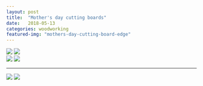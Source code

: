 ```yaml
---
layout: post
title:  "Mother's day cutting boards"
date:   2018-05-13
categories: woodworking
featured-img: "mothers-day-cutting-board-edge"
---
```


<div class="row">
<div class="column">
<img src="https://lh3.googleusercontent.com/d2BIvm5EMiXoLaviH7OzkBUyXlMLAboj8DqC6lse8_gTMHXdZI8De9g0G2BNCOcKYEcE9pjiF0XhQ3RlxCba8rPZxdDQNpcY-FnMFgXQDM6ZgDtj1CWH4Y63cxz_TILgpjK_5m4Gt0_B4_8YepeWKUobE_ef8SgsmwghaebzDFuFOizoZ8yrX7rPjg-2VL6ZHEGH7oTwSCb7d0v_2tiNJBw6G6emtLx3lla4pbwLdNRWBYrNi8t-bOthZBmyeTxKTtZ90ysN4sixk2eF3pWz_nLdrQM2bh7O63W61GFbc0-5Bw5uckXhbiWeMmk0_ZR4a85zgS5kYPAUNMf7WAbhf06FrPsRMMN33CGxOjY_0rE8JjOOZlX1i5uqCBjo0q83FdE6hGttTzJ8dwdXqgTOOUH6RYJRdypFIq0uZgkjlxmhlqnKz-KBs0v-YJuLady5k9GoeiJMUDF9LJW53VRdaXL9sVrLzzVhAjCOpbxt_FyA1bwBWqn-lt43y2p3ixP5aWjJUjzepCwDMZK6UbsiLJNvUt_B9ibMoFWM3SJxgA_vsk-kCyWgJabDmKwM0Gl1sF7b7th6PSIwZ94NZpkjUtk0OUuZc3KaRxVrEdSrcIdJxWovAiv1hKRjAbH9o7btVk_pZs61NowmGM-uJCWjeReIl3AWwq5Yrg=w723-h963-no">

<img src="https://lh3.googleusercontent.com/q_E9SAHTwVYrB-oEbqDKd2QOPJMKYJtVR5cra7veS3wpdfpVNuU3Wqb3RrrwsvetYjJvKOXW8F2AKJIi3Z9HBvYWf0yXXUp4ZhWOo2XsaWKvI1Y-NppwA00WOFmf-tsJqqgoWGJmhqTnHlvj-Vkg0EpINCgXRyxO1f9JEuWUasnrtQkEqR19N8nh-Czb2aeEwoGOXvSl8y1W2fLavqX_C57Ly2EE30eRgeysUHEfls3_ZzEfGvZZidhLFXC2ZwqSeuJOSMB30b-lVxn-XAV3nCiAKBb1wQG3AkpGfJoa33H-OnDXYBDWx6FtK9L2g839-2P-CMso6uCYsR2adH81wx0PSSBPy-hnZFwK3H_bWTYJuJCz5Co0mL-nZG_wBnSQL7A30DXaHDLMzW_YdBxcWsGh09l0QUa58scmo_7P1kLr_ftzR5oi62SDE1ENxA8f5xFajhcNJykSub3LC8DD9WnELjuNddRVHP1vbZsPrDSi9SxE7ZqS-QvKKX8CAQ4OQXMEr3U3I-NLGd6Yey6vwuA0K4pzg0RVu_oXpaARMzAs9-o9I4YMwMXQZ_HRGrUBhGxGzls4m58Ni_YIYmjk4eWOn0nesujYe3mwADOrPyZSeSrOtFbChy621IJLqxjZ2P_1upQaboBBH8ILBhTYeQdeHrlHjQSyRQ=w723-h963-no">
</div>

<div class="column">
<img src="https://lh3.googleusercontent.com/pcM2erubPtm8KhTfHOhAATfBmGbWLx81ze-C6mhS1PYA0uSS1tlmO1_lEGUZSKYu6uw9991QrcYcDDGZKKFXndY7vR_-_lJtvNyrNejZ1B88f3fp1U53M4HNgUGwzYh1xJmzLVEac_poxGe80Kr-wBPufjpxb3HnAvAzl3bOmDiYXX15owzqOlx8mG0rJ_o_vMNLss7zAxiKS30-zDvYKZLsYUppFnA7ogLz9dNtxuoAjGpSW2lqiVLXcyWoPUC6TUAjfGHmJdKRX7RYqa2xKRZXFhuIxotXlTagzIaUkWcEt8W4VK_5jDRMsbZFpLkLx-3-sbWuYPAzfOd02OUU8CprKQqBu0epUGXKc_x8vQus5r5x1vtWNJPZQCp_kDIfOgFMKvZfW9SLB8aJMloOLNmvvAxPjEyEIoChZH80HkzDYTkwYV0Lh4xuJ0ocKNEsoF9VqycX_nJBPAcSlAwgb-Gs3OVo4WyeFZR_3PI5T7ySXu4aSdrn1_PQfcTHHzGWLyZadiQ_CC5SvrDFFIkQZ7KfX2za3NWPex-VdjUZKxidWRvesEXN17kDL7gK8Wuo3R_3kSFsaLipCdh1NffrXUC8L-hROFMf1QsUWkHb-NhNXbQne4qwkUlLw-9ZrSei645LMAc23CcCUB0QgFTbCJE4wEt0LbTkfg=w723-h963-no">

<img src="https://lh3.googleusercontent.com/4N7OjxWV1i7PGCwuE8omZrZjyi_h_abhjZvEiMBJ3AEGRSNpGRRDfIl9H8T80DmJnqfyv3jNiTyOEdgGTt1u7gRwhQESkhJJhJD9FKR9ffCWXwOCxU-NVPUA7XN2mEMIiELsIOhQSpoyLlgl3zm28w70aoPg52FcCbzWmTcLD1JKgplomhdJ2AtQjIoTBpfYwnn-uaz8vwnL6HDEX1IXM1OfqdAYnQvSAdDy1J0hyIaLdoJwkfUzRk36DBDFv-mc9zkMh2f2D9jgBT7bYo6PNnQDhbH9QIu9mywfV17cWTMvIbcXh8Nu1gHFy4L0WffnKaTiRiLJc7AZfYYV-JQA2MGm43F1_5SRi8FOBxX8ohyGOY9MKITW8px-Y5FeP_ftCzf1EGGSTTsWjgzJ8Ge-lE4PbuRrHO8Aa80erWJi1VY3ymAPzS0QX0Ftvvv1nL-hS1_oZI0L6jxBPdDlSjhmvSSNdT09iHfjxsq9a4P5WB7wasGCeRzstFzbb_1VThXmc8EsMiSmtL9hFHNGF6NgCC-Dvp9nwvySCIBoFDrrRvPhNscq_qhHWuvq0GuZvZca8yRKj_Oh_3u6AGQo5kzOPZzhE_5IBILc5HPKKTzVb9o2oayE0J2qj0Av9aBn0KVKUf3W8BehQQzxFxf1Z3QaPDIgiSHv3pLhFw=w723-h963-no"/>
</div>
</div>

<hr />

<img src="https://lh3.googleusercontent.com/JNbHlzsTJzREp7I-8ZEPKVuSLLVQYjoXmJAW6lvwy1iNQQW547iTX9rc6PoYOuSu1XG3RVRs1jTHD2RVhaagLJKnYQ5YuGne4Jx2nDZyUkYRkpnrhRhBBFwXABh8kZ_b2yCGBg2dsG5CLPAzGf-6AVOj8cm_l_izUNjrZ7M2DdOfBiDIIA2qnmPQ44c9FZtOgRPIA7KQ-xAOQt60Zwg0-ayXCQd2JarARLjx3YtYvPhX-NETrw5LVYSl9kcyJ2R4-hUS2ffir8ia61PIX7CiD4Y8qfTwkYRIAMI_i3Zyg7aeBci2yHbk-vTm-bjesEaEs-S5jNdPAHasOLiFnpjyu4ECnkqQbC_iZG5Wm_UrLLJx08rw867W01q4q7j5MEz3DgvTXwbN1n1oaynZ_jlUVYqGxDpCO5CfNbj6S45jH2Jaw5bRp-UTtjqefq9jZvNAjaOoW0jsfUchAywbfPIlaA0zlUbJfhg2vIqiuvuXMR-D-bH8hZEX5zUkEEE64RAYTslyL5oomeWRH78tAjmk6nm-QVjWBeuNf0QdhE8kfyXWlButQNLl9_swvucXOzHkyywxwTd--XBGC9ziO0RijSpFqtI3a7OV6oN-F2ejwwmzkqahAKS9Kekx9O6Kx3faVfbpvqI78FM4ml9WUg0gEDCoQzCVuw9kZg=w1445-h963-no"/>

<img src="https://lh3.googleusercontent.com/zltVwqAav8_PBu-4Hr96xjs_XPoInOqTgAMc4SQ8lEaNyiXBlm_hf79DgE676vCRHeeQh4Zb5FRWIFC6-OtoH9MA0vTfzRwilfVQHS-Z_H5Ge-EedaVDh7o-QOS8m9tOzIb0hTQ_t358cf0f2DdKFXgYch3x0WEkvQBDDKA9iWxkUVRVzKNYrFNVj1N19p0dlB29NZH0_z_UbEFI9YuUeE0u4SPvvmxJuDuvPmU9NFtx6MWEmaoVceGespnC0BmzpVVKwFBKTBmdRALVGzdWN3IUDCSsNtrwwpAejKlbJNF9t0NVjFQdJviAO0xe7PVxbHfTlfIIDPsAiQkucfUiEoKpY7wYPhoMoZsBpgAhX8i8qPTmrjgrkABqDneGAHGx4-oRO-g7aZxlFPIcQGHoOA90PKEVLth08rg0tYb_P1XUL5EilD_9rBLAraWG0peStsNB0e0RoEIGbvCZTAGTtIRXbumraCjjgt7zO-05ekADE7KTHjFlr6FIT-qX6dO0K_ViLR6gmTyTNatwuOtPrG9TY6hPLkaQNOr29JePyd9mSQaNMWaYAkvwbzgtGfBivXclIysW9hHjuiBFf-YkoUO3yqPaJUSEO2eCNP0GpZFMNQlnXraiTG8icyzlk5JeHKfhL0Raxh2C95kE-LZVbO1b8Puuyb1jjw=w1445-h963-no"/>